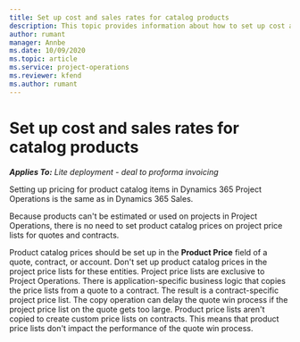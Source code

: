 ```yaml
---
title: Set up cost and sales rates for catalog products
description: This topic provides information about how to set up cost and sales rates for items in a product catalog.
author: rumant
manager: Annbe
ms.date: 10/09/2020
ms.topic: article
ms.service: project-operations
ms.reviewer: kfend 
ms.author: rumant
---
```


# Set up cost and sales rates for catalog products

_**Applies To:** Lite deployment - deal to proforma invoicing_


Setting up pricing for product catalog items in Dynamics 365 Project Operations is the same as in Dynamics 365 Sales.

Because products can't be estimated or used on projects in Project Operations, there is no need to set product catalog prices on project price lists for quotes and contracts.

Product catalog prices should be set up in the **Product Price** field of a quote, contract, or account. Don't set up product catalog prices in the project price lists for these entities. Project price lists are exclusive to Project Operations. There is application-specific business logic that copies the price lists from a quote to a contract. The result is a contract-specific project price list. The copy operation can delay the quote win process if the project price list on the quote gets too large. Product price lists aren't copied to create custom price lists on contracts. This means that product price lists don't impact the performance of the quote win process.
